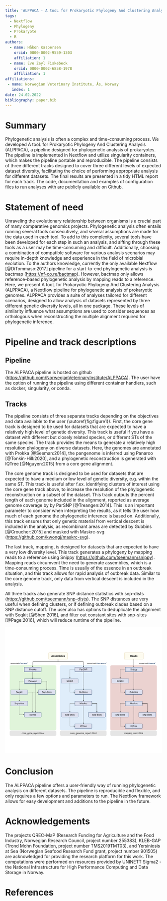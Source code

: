 ```yaml
---
title: 'ALPPACA - A tooL for Prokaryotic Phylogeny And Clustering Analysis'
tags:
  - Nextflow
  - Phylogeny
  - Prokaryote
  - R
authors:
  - name: Håkon Kaspersen
    orcid: 0000-0002-9559-1303
    affiliation: 1
  - name: Eve Zeyl Fiskebeck
    orcid: 0000-0002-6858-1978
    affiliation: 1
affiliations:
 - name: Norwegian Veterinary Institute, Ås, Norway
   index: 1
date: 24.02.2022
bibliography: paper.bib
---
```


# Summary


Phylogenetic analysis is often a complex and time-consuming process. We developed A tooL for Prokaryotic Phylogeny And Clustering Analysis (ALPPACA), a pipeline designed for phylogenetic analysis of prokaryotes. The pipeline is implemented in Nextflow and utilize singularity containers, which makes the pipeline portable and reproducible. The pipeline consists of three different tracks designed to cover three different levels of expected dataset diversity, facilitating the choice of performing appropriate analysis for different datasets. The final results are presented in a tidy HTML report for each track. The code, documentation and examples of configuration files to run analyses with are publicly available on Github.

# Statement of need
Unraveling the evolutionary relationship between organisms is a crucial part of many comparative genomics projects. Phylogenetic analysis often entails running several tools consecutively, and several assumptions are made for the data used in each tool. To add to this complexity, several tools have been developed for each step in such an analysis, and sifting through these tools as a user may be time-consuming and difficult. Additionally, choosing a combination of compatible software for various analysis scenarios may require in-depth knowledge and experience in the field of microbial evolution. To the authors knowledge, currently the only available Nextflow [@DiTommaso:2017] pipeline for a start-to-end phylogenetic analysis is bactmap (https://nf-co.re/bactmap). However, bactmap only allows reference-based phylogenetic analysis by mapping reads to a reference. Here, we present A tooL for Prokaryotic Phylogeny And Clustering Analysis (ALPPACA), a Nextflow pipeline for phylogenetic analysis of prokaryotic genomes. ALPPACA provides a suite of analyses tailored for different scenarios, designed to allow analysis of datasets represented by three different genetic diversity levels, all in one package. These levels of similarity influence what assumptions are used to consider sequences as orthologous when reconstructing the multiple alignment required for phylogenetic inference.

# Pipeline and track descriptions
## Pipeline
The ALPPACA pipeline is hosted on github (https://github.com/NorwegianVeterinaryInstitute/ALPPACA). The user have the option of running the pipeline using different container handlers, such as docker, singularity, or conda. 

## Tracks
The pipeline consists of three separate tracks depending on the objectives and data available to the user (\autoref{fig:figure1}). First, the core gene track is designed to be used for datasets that are expected to have a relatively high level of genetic diversity. This track is useful if you have a dataset with different but closely related species, or different STs of the same species. The track provides the means to generate a relatively high resolution phylogeny on diverse datasets. Here, the genomes are annotated with Prokka [@Seeman:2014], the pangenome is inferred using Panaroo [@Tonkin-Hill:2020], and a phylogenetic reconstruction is generated with IQTree [@Nguyen:2015] from a core gene alignment.

The core genome track is designed to be used for datasets that are expected to have a medium or low level of genetic diversity, e.g. within the same ST. This track is useful after f.ex. identifying clusters of interest using the core gene track above, to increase the resolution of the phylogenetic reconstruction on a subset of the dataset. This track outputs the percent length of each genome included in the alignment, reported as average genome coverage by by ParSNP [@Treangen:2014]. This is an important parameter to consider when interpreting the results, as it tells the user how much of each genome the phylogenetic inference is based on. Additionally, this track ensures that only genetic material from vertical descent is included in the analysis, as recombinant areas are detected by Gubbins [@Croucher:2015] and masked with Maskrc-svg (https://github.com/kwongj/maskrc-svg).

The last track, mapping, is designed for datasets that are expected to have a very low diversity level. This track generates a phylogeny by mapping reads to a reference using Snippy (https://github.com/tseemann/snippy). Mapping reads circumvent the need to generate assemblies, which is a time-consuming process. Time is usually of the essence in an outbreak situation, and this track allows for rapid analysis of outbreak data. Similar to the core genome track, only data from vertical descent is included in the analysis.

All three tracks also generate SNP distance statistics with snp-dists (https://github.com/tseemann/snp-dists). The SNP distances are very useful when defining clusters, or if defining outbreak clades based on a SNP distance cutoff. The user also has options to deduplicate the alignment with Seqkit [@Shen:2016], and filter out constant sites with snp-sites [@Page:2016], which will reduce runtime of the pipeline.

![Overview of the three tracks in ALPPACA.\label{fig:figure1}](pipeline.png)

# Conclusion
The ALPPACA pipeline offers a user-friendly way of running phylogenetic analysis on different datasets. The pipeline is reproducible and flexible, and only requires a few options and parameters to run. The Nextflow framework allows for easy development and additions to the pipeline in the future.

# Acknowledgements
The projects QREC-MaP (Research Funding for Agriculture and the Food Industry, Norwegian Research Council, project number 255383), KLEB-GAP (Trond Mohn Foundation, project number TMS2019TMT03), and Yersiniosis at Sea (Norwegian Seafood Research Fund grant, project number 901505) are acknowledged for providing the research platform for this work. The computations were performed on resources provided by UNINETT Sigma2 - the National Infrastructure for High Performance Computing and Data Storage in Norway.

# References
